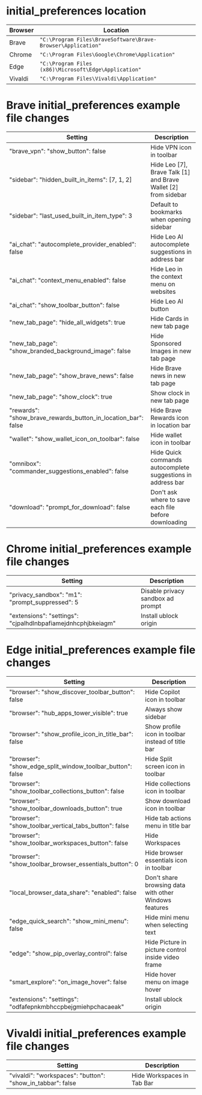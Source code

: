# initial_preferences location
| Browser | Location |
| --- | --- |
| Brave | `"C:\Program Files\BraveSoftware\Brave-Browser\Application"` |
| Chrome | `"C:\Program Files\Google\Chrome\Application"` |
| Edge | `"C:\Program Files (x86)\Microsoft\Edge\Application"` |
| Vivaldi | `"C:\Program Files\Vivaldi\Application"` |

# Brave initial_preferences example file changes
| Setting | Description |
| --- | --- |
| "brave_vpn": "show_button": false | Hide VPN icon in toolbar |
| "sidebar": "hidden_built_in_items": [7, 1, 2] | Hide Leo [7], Brave Talk [1] and Brave Wallet [2] from sidebar |
| "sidebar": "last_used_built_in_item_type": 3 | Default to bookmarks when opening sidebar |
| "ai_chat": "autocomplete_provider_enabled": false | Hide Leo AI autocomplete suggestions in address bar |
| "ai_chat": "context_menu_enabled": false | Hide Leo in the context menu on websites |
| "ai_chat": "show_toolbar_button": false | Hide Leo AI button |
| "new_tab_page": "hide_all_widgets": true | Hide Cards in new tab page |
| "new_tab_page": "show_branded_background_image": false | Hide Sponsored Images in new tab page |
| "new_tab_page": "show_brave_news": false | Hide Brave news in new tab page |
| "new_tab_page": "show_clock": true | Show clock in new tab page |
| "rewards": "show_brave_rewards_button_in_location_bar": false | Hide Brave Rewards icon in location bar |
| "wallet": "show_wallet_icon_on_toolbar": false | Hide wallet icon in toolbar |
| "omnibox": "commander_suggestions_enabled": false | Hide Quick commands autocomplete suggestions in address bar |
| "download": "prompt_for_download": false | Don't ask where to save each file before downloading |

# Chrome initial_preferences example file changes
| Setting | Description |
| --- | --- |
| "privacy_sandbox": "m1": "prompt_suppressed": 5 | Disable privacy sandbox ad prompt |
| "extensions": "settings": "cjpalhdlnbpafiamejdnhcphjbkeiagm" | Install ublock origin |

# Edge initial_preferences example file changes
| Setting | Description |
| --- | --- |
| "browser": "show_discover_toolbar_button": false | Hide Copilot icon in toolbar |
| "browser": "hub_apps_tower_visible": true | Always show sidebar |
| "browser": "show_profile_icon_in_title_bar": false | Show profile icon in toolbar instead of title bar |
| "browser": "show_edge_split_window_toolbar_button": false | Hide Split screen icon in toolbar |
| "browser": "show_toolbar_collections_button": false | Hide collections icon in toolbar |
| "browser": "show_toolbar_downloads_button": true | Show download icon in toolbar |
| "browser": "show_toolbar_vertical_tabs_button": false | Hide tab actions menu in title bar |
| "browser": "show_toolbar_workspaces_button": false | Hide Workspaces |
| "browser": "show_toolbar_browser_essentials_button": 0 | Hide browser essentials icon in toolbar |
| "local_browser_data_share": "enabled": false | Don't share browsing data with other Windows features |
| "edge_quick_search": "show_mini_menu": false | Hide mini menu when selecting text |
| "edge": "show_pip_overlay_control": false | Hide Picture in picture control inside video frame |
| "smart_explore": "on_image_hover": false | Hide hover menu on image hover |
| "extensions": "settings": "odfafepnkmbhccpbejgmiehpchacaeak" | Install ublock origin |

# Vivaldi initial_preferences example file changes
| Setting | Description |
| --- | --- |
| "vivaldi": "workspaces": "button": "show_in_tabbar": false | Hide Workspaces in Tab Bar |
